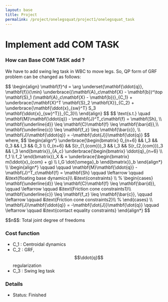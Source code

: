 ```yaml
---
layout: base
title: Project
permalink: /project/onelegsquat/project1/onelegsquat_task
---
```


# Implement add COM TASK

### How can Base COM TASK add ?
We have to add swing leg task in WBC to move legs.
So, QP form of GRF problem can be changed as follows:

<p>
$$
\begin{align}
\mathbf{f}^d = \arg \underset{\mathbf{\ddot{q}}, \mathbf{f}}{\min}
 \underbrace{(\mathbf{A}_c\mathbf{X} - \mathbf{b})^\top \mathbf{S}_1 (\mathbf{A}_c\mathbf{X} - \mathbf{b})}_{C_1} + \underbrace{\mathbf{X}^T \mathbf{S}_2 \mathbf{X}}_{C_2} 
 + \underbrace{\mathbf{\ddot{x}_{sw}^T} S_3 \mathbf{\ddot{x}_{sw}^T}}_{C_3}\\
\end{align}
$$
$$
\text{s.t.} \quad 
\mathbf{M}\mathbf{\ddot{q}} - \mathbf{J}^T_c\mathbf{f} = \mathbf{Sh}, \\
\mathbf{\underline{d}} \leq \mathbf{C}\mathbf{f} \leq \mathbf{\bar{d}},\\
\mathbf{\underline{c}} \leq \mathbf{f_z} \leq \mathbf{\bar{c}}, \\
\mathbf{J}\mathbf{\ddot{q}} = -\mathbf{\dot{J}}\mathbf{\dot{q}}
$$
where,
$$
\begin{align*}
\underbrace{\begin{bmatrix}
  0_{n+6} && I_3 && 0_3 && I_3 && 0_3 \\  
  0_{n+6} && S(r_{1,{com}})_3 && I_3 && S(r_{2,{com}})_3 && I_3
\end{bmatrix}}_{A_c}
\underbrace{\begin{bmatrix}
  \ddot{q}_{n+6} \\
  f_1 \\  
  f_2
\end{bmatrix}}_X & =
\underbrace{\begin{bmatrix}
  m(\ddot{x}_{com} + g) \\  
  I_G \dot{\omega}_b
\end{bmatrix}}_b
\end{align*} \\
\begin{align*}
\qquad \qquad \mathbf{M}\mathbf{\ddot{q}} - \mathbf{J}^T_c\mathbf{f} = \mathbf{Sh} \qquad \leftarrow \qquad   &\text{floating base dynamics}\\  &\text{constraints} \\
% \begin{cases}
\mathbf{\underline{d}} \leq \mathbf{C}\mathbf{f} \leq \mathbf{\bar{d}}, \qquad \leftarrow \qquad &\text{Friction cone constraints1}\\
 \mathbf{\underline{c}} \leq \mathbf{f_z} \leq \mathbf{\bar{c}}, \qquad \leftarrow \qquad &\text{Friction cone constraints2}\\
% \end{cases} \\
\mathbf{J}\mathbf{\ddot{q}} = -\mathbf{\dot{J}}\mathbf{\dot{q}}  \qquad \leftarrow \qquad   &\text{contact equality constraints}
\end{align*}
$$
</p>
$$n$$: Total joint degree of freedoms <br>

### Cost function  <br>
- C_1 : Centroidal dynamics  <br>
- C_2 : GRF, $$\ddot{q}$$ regularization <br>
- C_3 : Swing leg task

### Details
- Status: Finished
